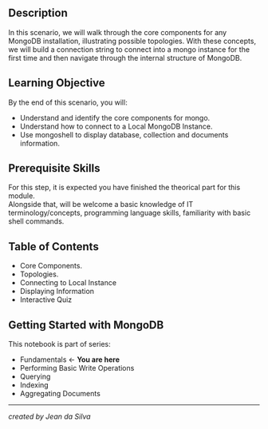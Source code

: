 ## Description


In this scenario, we will walk through the core components for any MongoDB installation, illustrating possible topologies.
With these concepts, we will build a connection string to connect into a mongo instance for the first time and then navigate through the internal structure of MongoDB.


## Learning Objective
By the end of this scenario, you will:

- Understand and identify the core components for mongo.
- Understand how to connect to a Local MongoDB Instance.
- Use mongoshell to display database, collection and documents information.


## Prerequisite Skills

For this step, it is expected you have finished the theorical part for this module.  
Alongside that, will be welcome a basic knowledge of IT terminology/concepts, programming language skills, familiarity with basic shell commands.


## Table of Contents

- Core Components.
- Topologies.
- Connecting to Local Instance
- Displaying Information
- Interactive Quiz


## Getting Started with MongoDB
This notebook is part of series:

- Fundamentals ← **You are here**
- Performing Basic Write Operations
- Querying
- Indexing
- Aggregating Documents






---
*created by Jean da Silva*
